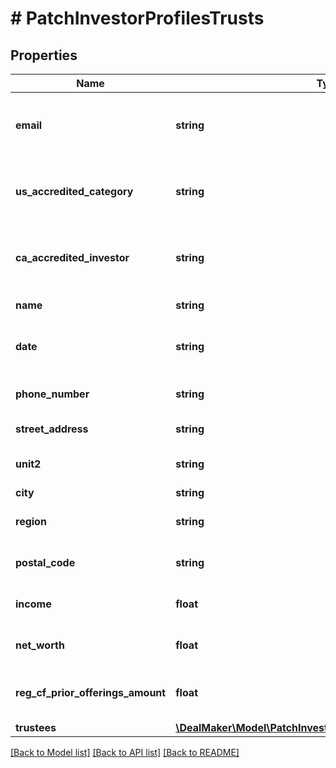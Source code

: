# # PatchInvestorProfilesTrusts

## Properties

Name | Type | Description | Notes
------------ | ------------- | ------------- | -------------
**email** | **string** | The email associated with the profile to be updated. | [optional]
**us_accredited_category** | **string** | The United States accredited investor information. | [optional]
**ca_accredited_investor** | **string** | The Canadian accredited investor information. | [optional]
**name** | **string** | The name of the trust. | [optional]
**date** | **string** | The creation date of the trust. | [optional]
**phone_number** | **string** | The phone number of the trust. | [optional]
**street_address** | **string** | Trust street address. | [optional]
**unit2** | **string** | Trust street address line 2. | [optional]
**city** | **string** | Trust city. | [optional]
**region** | **string** | Trust region or state. | [optional]
**postal_code** | **string** | Trust postal code or zipcode. | [optional]
**income** | **float** | The income of the Trust. | [optional]
**net_worth** | **float** | The net worth of the Trust. | [optional]
**reg_cf_prior_offerings_amount** | **float** | The prior offering amount of the Trust. | [optional]
**trustees** | [**\DealMaker\Model\PatchInvestorProfilesTrustsTrusteesInner[]**](PatchInvestorProfilesTrustsTrusteesInner.md) |  | [optional]

[[Back to Model list]](../../README.md#models) [[Back to API list]](../../README.md#endpoints) [[Back to README]](../../README.md)
